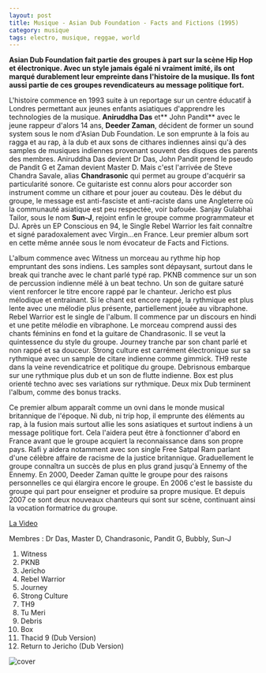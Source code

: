 ```yaml
---
layout: post
title: Musique - Asian Dub Foundation - Facts and Fictions (1995)
category: musique
tags: electro, musique, reggae, world
---
```


**Asian Dub Foundation fait partie des groupes à part sur la scène Hip Hop et électronique. Avec un style jamais égalé ni vraiment imité, ils ont marqué durablement leur empreinte dans l'histoire de la musique. Ils font aussi partie de ces groupes revendicateurs au message politique fort.**

L'histoire commence en 1993 suite à un reportage sur un centre éducatif à Londres permettant aux jeunes enfants asiatiques d'apprendre les technologies de la musique. **Aniruddha Das** et** John Pandit** avec le jeune rappeur d'alors 14 ans, **Deeder Zaman**, décident de former un sound system sous le nom d'Asian Dub Foundation. Le son emprunte à la fois au ragga et au rap, à la dub et aux sons de cithares indiennes ainsi qu'à des samples de musiques indiennes provenant souvent des disques des parents des membres. Aniruddha Das devient Dr Das, John Pandit prend le pseudo de Pandit G et Zaman devient Master D. Mais c'est l'arrivée de Steve Chandra Savale, alias **Chandrasonic** qui permet au groupe d'acquérir sa particularité sonore. Ce guitariste est connu alors pour accorder son instrument comme un cithare et pour jouer au couteau. Dès le début du groupe, le message est anti-fasciste et anti-raciste dans une Angleterre où la communauté asiatique est peu respectée, voir bafouée. Sanjay Gulabhai Tailor, sous le nom **Sun-J**, rejoint enfin le groupe comme programmateur et DJ. Après un EP Conscious en 94, le Single Rebel Warrior les fait connaître et signé paradoxalement avec Virgin…en France. Leur premier album sort en cette même année sous le nom évocateur de Facts and Fictions.

L'album commence avec Witness un morceau au rythme hip hop empruntant des sons indiens. Les samples sont dépaysant, surtout dans le break qui tranche avec le chant parlé typé rap. PKNB commence sur un son de percussion indienne mélé à un beat techno. Un son de guitare saturé vient renforcer le titre encore rappé par le chanteur. Jericho est plus mélodique et entrainant. Si le chant est encore rappé, la rythmique est plus lente avec une mélodie plus présente, partiellement jouée au vibraphone. Rebel Warrior est le single de l'album. Il commence par un discours en hindi et une petite mélodie en vibraphone. Le morceau comprend aussi des chants féminins en fond et la guitare de Chandrasonic. Il se veut la quintessence du style du groupe. Journey tranche par son chant parlé et non rappé et sa douceur. Strong culture est carrément électronique sur sa rythmique avec un sample de citare indienne comme gimmick. TH9 reste dans la veine revendicatrice et politique du groupe. Debrisnous embarque sur une rythmique plus dub et un son de flutte indienne. Box est plus orienté techno avec ses variations sur rythmique. Deux mix Dub terminent l'album, comme des bonus tracks.

Ce premier album apparaît comme un ovni dans le monde musical britannique de l'époque. Ni dub, ni trip hop, il emprunte des éléments au rap, à la fusion mais surtout allie les sons asiatiques et surtout indiens à un message politique fort. Cela l'aidera peut être à fonctionner d'abord en France avant que le groupe acquiert la reconnaissance dans son propre pays. Rafi y aidera notamment avec son single Free Satpal Ram parlant d'une célèbre affaire de racisme de la justice britannique. Graduellement le groupe connaîtra un succès de plus en plus grand jusqu'à Ennemy of the Ennemy. En 2000, Deeder Zaman quitte le groupe pour des raisons personnelles ce qui élargira encore le groupe. En 2006 c'est le bassiste du groupe qui part pour enseigner et produire sa propre musique. Et depuis 2007 ce sont deux nouveaux chanteurs qui sont sur scène, continuant ainsi la vocation formatrice du groupe.

[La Video](https://www.youtube.com/watch?v=lVlwFQBfvCM)

Membres : Dr Das, Master D, Chandrasonic, Pandit G, Bubbly, Sun-J

1. Witness
2. PKNB
3. Jericho
4. Rebel Warrior
5. Journey 
6. Strong Culture
7. TH9
8. Tu Meri 
9. Debris
10. Box
11. Thacid 9 (Dub Version)
12. Return to Jericho (Dub Version)

![cover](http://cheziceman.files.wordpress.com/2010/09/adffacts1.jpg)
